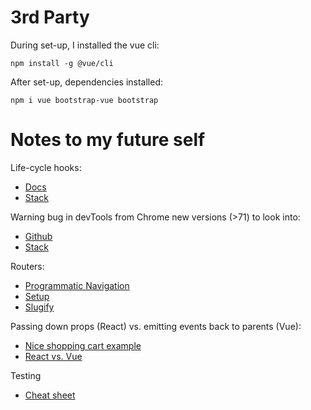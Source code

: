 # 3rd Party 

During set-up, I installed the vue cli:

`npm install -g @vue/cli`

After set-up, dependencies installed: 

`npm i vue bootstrap-vue bootstrap`

# Notes to my future self

Life-cycle hooks:
- [Docs](https://vuejs.org/v2/api/#Options-Lifecycle-Hooks)
- [Stack](https://stackoverflow.com/questions/40714319/how-to-call-a-vue-js-function-on-page-load)

Warning bug in devTools from Chrome new versions (>71) to look into:
- [Github](https://github.com/igrigorik/videospeed/issues/339)
- [Stack](https://stackoverflow.com/questions/54181734/chrome-extension-message-passing-unchecked-runtime-lasterror-could-not-establi/54686484#54686484)
 
Routers: 
- [Programmatic Navigation](https://router.vuejs.org/guide/essentials/navigation.html)
- [Setup](https://medium.com/@BjornKrols/tutorial-dynamic-content-via-url-query-parameters-in-vue-js-d2df19b66633)
- [Slugify](https://vuejsfeed.com/blog/convert-your-vue-js-nested-data-into-slugs)

Passing down props (React) vs. emitting events back to parents (Vue):
- [Nice shopping cart example](https://www.telerik.com/blogs/how-to-emit-data-in-vue-beyond-the-vuejs-documentation)
- [React vs. Vue](https://medium.com/javascript-in-plain-english/i-created-the-exact-same-app-in-react-and-vue-here-are-the-differences-e9a1ae8077fd)

Testing
- [Cheat sheet](https://medium.com/3yourmind/testing-vue-components-a-cheat-sheet-299b3b8be88d)